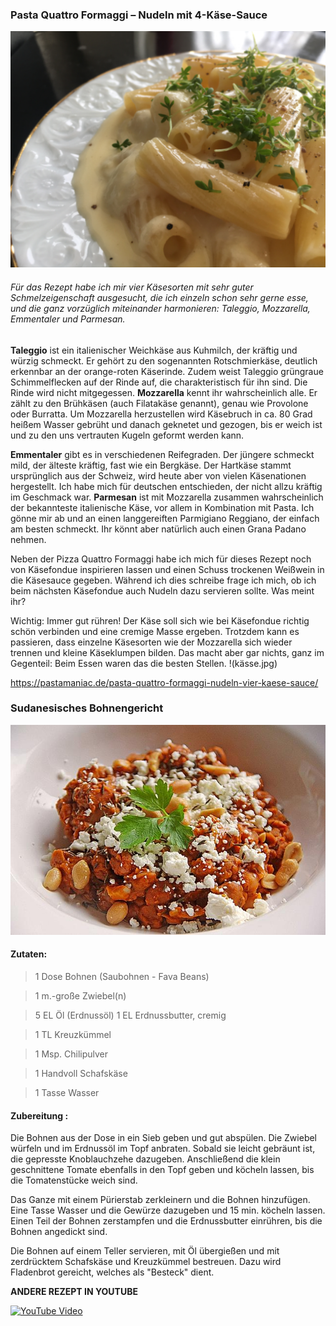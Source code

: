 ### Pasta Quattro Formaggi – Nudeln mit 4-Käse-Sauce

![Dies ist ein Testbild](pasta.png)

###### Für das Rezept habe ich mir vier Käsesorten mit sehr guter Schmelzeigenschaft ausgesucht, die ich einzeln schon sehr gerne esse, und die ganz vorzüglich miteinander harmonieren: Taleggio, Mozzarella, Emmentaler und Parmesan.

**Taleggio**
ist ein italienischer Weichkäse aus Kuhmilch, der kräftig und würzig schmeckt. Er gehört zu den sogenannten Rotschmierkäse, deutlich erkennbar an der orange-roten Käserinde. Zudem weist Taleggio grüngraue Schimmelflecken auf der Rinde auf, die charakteristisch für ihn sind. Die Rinde wird nicht mitgegessen.
**Mozzarella**
kennt ihr wahrscheinlich alle. Er zählt zu den Brühkäsen (auch Filatakäse genannt), genau wie Provolone oder Burratta. Um Mozzarella herzustellen wird Käsebruch in ca. 80 Grad heißem Wasser gebrüht und danach geknetet und gezogen, bis er weich ist und zu den uns vertrauten Kugeln geformt werden kann.

**Emmentaler**
gibt es in verschiedenen Reifegraden. Der jüngere schmeckt mild, der älteste kräftig, fast wie ein Bergkäse. Der Hartkäse stammt ursprünglich aus der Schweiz, wird heute aber von vielen Käsenationen hergestellt. Ich habe mich für deutschen entschieden, der nicht allzu kräftig im Geschmack war.
**Parmesan**
ist mit Mozzarella zusammen wahrscheinlich der bekannteste italienische Käse, vor allem in Kombination mit Pasta. Ich gönne mir ab und an einen langgereiften Parmigiano Reggiano, der einfach am besten schmeckt. Ihr könnt aber natürlich auch einen Grana Padano nehmen.

Neben der Pizza Quattro Formaggi habe ich mich für dieses Rezept noch von Käsefondue inspirieren lassen und einen Schuss trockenen Weißwein in die Käsesauce gegeben.
Während ich dies schreibe frage ich mich, ob ich beim nächsten Käsefondue auch Nudeln dazu servieren sollte. Was meint ihr?

Wichtig: Immer gut rühren! Der Käse soll sich wie bei Käsefondue richtig schön verbinden und eine cremige Masse ergeben. Trotzdem kann es passieren, dass einzelne Käsesorten wie der Mozzarella sich wieder trennen und kleine Käseklumpen bilden. Das macht aber gar nichts, ganz im Gegenteil: Beim Essen waren das die besten Stellen.
!(kässe.jpg)

https://pastamaniac.de/pasta-quattro-formaggi-nudeln-vier-kaese-sauce/

### Sudanesisches Bohnengericht
![Dies ist ein Testbild](foul.jpg)

#### Zutaten:

> 1 Dose	Bohnen (Saubohnen - Fava Beans)

>1 m.-große	Zwiebel(n)

>5 EL	Öl (Erdnussöl)
>1 EL	Erdnussbutter, cremig

>1 TL	Kreuzkümmel

>1 Msp.	Chilipulver

>1 Handvoll	Schafskäse

>1 Tasse	Wasser

#### Zubereitung :

Die Bohnen aus der Dose in ein Sieb geben und gut abspülen. Die Zwiebel würfeln und im Erdnussöl im Topf anbraten. Sobald sie leicht gebräunt ist, die gepresste Knoblauchzehe dazugeben. Anschließend die klein geschnittene Tomate ebenfalls in den Topf geben und köcheln lassen, bis die Tomatenstücke weich sind.

Das Ganze mit einem Pürierstab zerkleinern und die Bohnen hinzufügen. Eine Tasse Wasser und die Gewürze dazugeben und 15 min. köcheln lassen. Einen Teil der Bohnen zerstampfen und die Erdnussbutter einrühren, bis die Bohnen angedickt sind.

Die Bohnen auf einem Teller servieren, mit Öl übergießen und mit zerdrücktem Schafskäse und Kreuzkümmel bestreuen. Dazu wird Fladenbrot gereicht, welches als "Besteck" dient.

**ANDERE REZEPT IN YOUTUBE**

[![YouTube Video](https://img.youtube.com/vi/2eYQw7NJnfw/0.jpg)](http://www.youtube.com/watch?v=2eYQw7NJnfw)